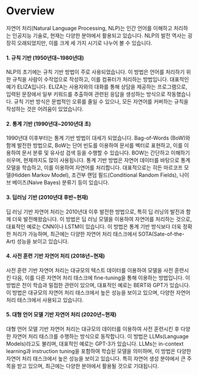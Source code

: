 # Overview

자연어 처리(Natural Language Processing, NLP)는 인간 언어를 이해하고 처리하는 인공지능 기술로, 현재는 다양한 분야에서 활용되고 있습니다. NLP의 발전 역사는 굉장히 오래되었지만, 이를 크게 세 가지 시기로 나누어 볼 수 있습니다.

#### 1. 규칙 기반 (1950년대~1980년대)

NLP의 초기에는 규칙 기반 방법이 주로 사용되었습니다. 이 방법은 언어를 처리하기 위한 규칙을 사람이 수작업으로 작성하고, 이를 컴퓨터가 처리하는 방법입니다. 대표적인 예가 ELIZA입니다. ELIZA는 사용자와의 대화를 통해 상담을 제공하는 프로그램으로, 입력된 문장에서 일부 키워드를 추출하여 관련된 응답을 생성하는 방식으로 작동했습니다. 규칙 기반 방식은 문법적인 오류를 줄일 수 있으나, 모든 자연어를 커버하는 규칙을 작성하는 것은 어려움이 있었습니다.

#### 2. 통계 기반 (1990년대~2010년대 초)

1990년대 이후부터는 통계 기반 방법이 대세가 되었습니다. Bag-of-Words (BoW)와 함께 발전한 방법으로, BoW는 단어 빈도를 이용하여 문서를 벡터로 표현하고, 이를 이용하여 문서 분류 및 유사성 검색 등을 수행할 수 있습니다. BOW는 간단하고 이해하기 쉬우며, 현재까지도 많이 사용됩니다. 
통계 기반 방법은 자연어 데이터를 바탕으로 통계 모델을 학습하고, 이를 이용하여 자연어를 처리합니다. 대표적으로는 히든 마르코프 모델(Hidden Markov Model), 조건부 랜덤 필드(Conditional Random Fields), 나이브 베이즈(Naive Bayes) 분류기 등이 있습니다.

#### 3. 딥러닝 기반 (2010년대 후반~현재)

딥 러닝 기반 자연어 처리는 2010년대 이후 발전한 방법으로, 특히 딥 러닝의 발전과 함께 더욱 발전해왔습니다. 이 방법은 딥 러닝 모델을 이용하여 자연어를 처리하는 것으로, 대표적인 예로는 CNN이나 LSTM이 있습니다. 이 방법은 통계 기반 방식보다 더욱 정확한 처리가 가능하며, 최근에는 다양한 자연어 처리 태스크에서 SOTA(Sate-of-the-Art) 성능을 보이고 있습니다.

#### 4. 사전 훈련 기반 자연어 처리 (2018년~현재)
사전 훈련 기반 자연어 처리는 대규모의 텍스트 데이터를 이용하여 모델을 사전 훈련시킨 다음, 이를 다른 자연어 처리 태스크에 fine-tuning을 통해 이용하는 방법입니다. 이 방법은 전이 학습과 밀접한 관련이 있으며, 대표적인 예로는 BERT와 GPT가 있습니다. 이 방법은 대규모의 자연어 처리 태스크에서 높은 성능을 보이고 있으며, 다양한 자연어 처리 태스크에서 사용되고 있습니다.

#### 5. 대형 언어 모델 기반 자연어 처리 (2020년~현재)
대형 언어 모델 기반 자연어 처리는 대규모의 데이터를 이용하여 사전 훈련시킨 후 다양한 자연어 처리 태스크를 수행하는 방식으로 동작합니다. 이 방법은 LLMs(Language Models)라고도 불리며, 대표적인 예로는 GPT-3가 있습니다. LLMs는 in-context learning과 instruction tuning을 포함하여 학습된 모델을 의미하며, 이 방법은 다양한 자연어 처리 태스크에서 높은 성능을 보이고 있습니다. 특히 자연어 생성 분야에서 큰 주목을 받고 있으며, 최근에는 다양한 분야에서 활용될 것으로 기대됩니다.
